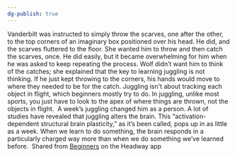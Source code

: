 ```yaml
---
dg-publish: true
---
```

Vanderbilt was instructed to simply throw the scarves, one after the other, to the top corners of an imaginary box positioned over his head. He did, and the scarves fluttered to the floor. She wanted him to throw and then catch the scarves, once. He did easily, but it became overwhelming for him when he was asked to keep repeating the process.
​
Wolf didn’t want him to think of the catches; she explained that the key to learning juggling is not thinking. If he just kept throwing to the corners, his hands would move to where they needed to be for the catch.
​
Juggling isn't about tracking each object in flight, which beginners mostly try to do. In juggling, unlike most sports, you just have to look to the apex of where things are thrown, not the objects in flight.
​
A week’s juggling changed him as a person. A lot of studies have revealed that juggling alters the brain. This “activation-dependent structural brain plasticity,” as it’s been called, pops up in as little as a week.
​
When we learn to do something, the brain responds in a particularly charged way more than when we do something we’ve learned before.
​
Shared from [Beginners](https://headway.onelink.me/9USK?pid=app_referral&af_web_dp=https%3A%2F%2Fweb.get-headway.com%2Fbook%2Fbeginners&c=highlight&af_siteid=summary_text) on the Headway app
